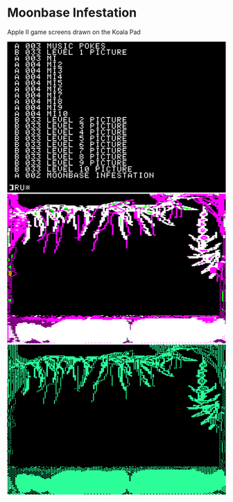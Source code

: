 # Moonbase Infestation
Apple II game screens drawn on the Koala Pad

<img src="./moonbase-infestation-screens-colour-and-mono.gif"/>

<img src="./screens-png/level-1-picture.png"/>
<img src="./screens-png/level-1-picture-mono.png"/>
